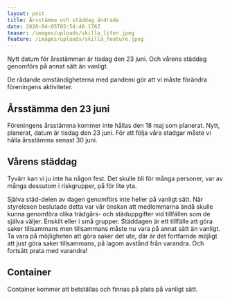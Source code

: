 ```yaml
---
layout: post
title: Årsstämma och städdag ändrade
date: 2020-04-05T05:54:40.176Z
teaser: /images/uploads/skilla_liten.jpeg
feature: /images/uploads/skilla_feature.jpeg
---
```

Nytt datum för årsstämman är tisdag den 23 juni. Och vårens städdag genomförs på annat sätt än vanligt.

De rådande omständigheterna med pandemi gör att vi måste förändra föreningens aktiviteter.

## Årsstämma den 23 juni

Föreningens årsstämma kommer inte hållas den 18 maj som planerat. Nytt, planerat, datum är tisdag den 23 juni. För att följa våra stadgar måste vi hålla årsstämma senast 30 juni.

## Vårens städdag

Tyvärr kan vi ju inte ha någon fest. Det skulle bli för många personer, var av många dessutom i riskgrupper, på för lite yta. 

Själva städ-delen av dagen genomförs inte heller på vanligt sätt. När styrelesen beslutade detta var vår önskan att medlemmarna ändå skulle kunna genomföra olika trädgårs- och städuppgifter vid tillfällen som de själva väljer. Enskilt eller i små grupper. Städdagen är ett tillfälle att göra saker tillsammans men tillsammans måste nu vara på annat sätt än vanligt. Ta vara på möjligheten att göra saker det ute, där är det fortfarnde möjligt att just göra saker tillsammans, på lagom avstånd från varandra. Och fortsätt prata med varandra! 

## Container

Container kommer att betställas och finnas på plats på vanligt sätt.